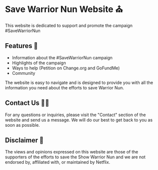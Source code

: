 
# Save Warrior Nun Website ⛪
This website is dedicated to support and promote the campaign #SaveWarriorNun

## Features 🚀  
- Information about the #SaveWarriorNun campaign
- Highlights of the campaign
- Ways to help (Petition on Change.org and GoFundMe)
- Community

The website is easy to navigate and is designed to provide you with all the information you need about the efforts to save Warrior Nun.

## Contact Us 👩‍💻
For any questions or inquiries, please visit the "Contact" section of the website and send us a message. We will do our best to get back to you as soon as possible.

## Disclaimer 🛐
The views and opinions expressed on this website are those of the supporters of the efforts to save the Show Warrior Nun and we are not endorsed by, affiliated with, or maintained by Netflix.
